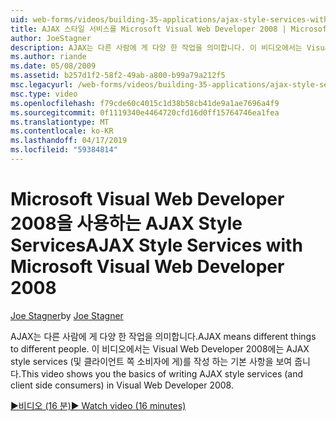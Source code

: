 ```yaml
---
uid: web-forms/videos/building-35-applications/ajax-style-services-with-microsoft-visual-web-developer-2008
title: AJAX 스타일 서비스를 Microsoft Visual Web Developer 2008 | Microsoft Docs
author: JoeStagner
description: AJAX는 다른 사람에 게 다양 한 작업을 의미합니다. 이 비디오에서는 Visual 웹 개발에는 AJAX style services (및 클라이언트 쪽 소비자에 게)를 작성 하는 기본 사항을 보여 줍니다...
ms.author: riande
ms.date: 05/08/2009
ms.assetid: b257d1f2-58f2-49ab-a800-b99a79a212f5
msc.legacyurl: /web-forms/videos/building-35-applications/ajax-style-services-with-microsoft-visual-web-developer-2008
msc.type: video
ms.openlocfilehash: f79cde60c4015c1d38b58cb41de9a1ae7696a4f9
ms.sourcegitcommit: 0f1119340e4464720cfd16d0ff15764746ea1fea
ms.translationtype: MT
ms.contentlocale: ko-KR
ms.lasthandoff: 04/17/2019
ms.locfileid: "59384814"
---
```

# <a name="ajax-style-services-with-microsoft-visual-web-developer-2008"></a><span data-ttu-id="26d65-104">Microsoft Visual Web Developer 2008을 사용하는 AJAX Style Services</span><span class="sxs-lookup"><span data-stu-id="26d65-104">AJAX Style Services with Microsoft Visual Web Developer 2008</span></span>

<span data-ttu-id="26d65-105">[Joe Stagner](https://github.com/JoeStagner)</span><span class="sxs-lookup"><span data-stu-id="26d65-105">by [Joe Stagner](https://github.com/JoeStagner)</span></span>

<span data-ttu-id="26d65-106">AJAX는 다른 사람에 게 다양 한 작업을 의미합니다.</span><span class="sxs-lookup"><span data-stu-id="26d65-106">AJAX means different things to different people.</span></span> <span data-ttu-id="26d65-107">이 비디오에서는 Visual Web Developer 2008에는 AJAX style services (및 클라이언트 쪽 소비자에 게)를 작성 하는 기본 사항을 보여 줍니다.</span><span class="sxs-lookup"><span data-stu-id="26d65-107">This video shows you the basics of writing AJAX style services (and client side consumers) in Visual Web Developer 2008.</span></span>

[<span data-ttu-id="26d65-108">&#9654;비디오 (16 분)</span><span class="sxs-lookup"><span data-stu-id="26d65-108">&#9654; Watch video (16 minutes)</span></span>](https://channel9.msdn.com/Blogs/ASP-NET-Site-Videos/ajax-style-services-with-microsoft-visual-web-developer-2008)
